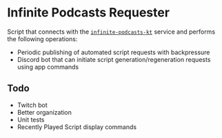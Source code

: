 # Infinite Podcasts Requester

Script that connects with the [`infinite-podcasts-kt`](https://github.com/tony56a/infinite-podcasts-kt) service and performs the following operations:

* Periodic publishing of automated script requests with backpressure
* Discord bot that can initiate script generation/regeneration requests using app commands

## Todo

* Twitch bot
* Better organization
* Unit tests
* Recently Played Script display commands
